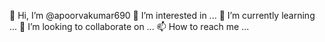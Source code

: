 👋 Hi, I’m @apoorvakumar690
👀 I’m interested in ...
🌱 I’m currently learning ...
💞️ I’m looking to collaborate on ...
📫 How to reach me ...

<!---
apoorvakumar690/apoorvakumar690 is a ✨ special ✨ repository because its `README.md` (this file) appears on your GitHub profile.
You can click the Preview link to take a look at your changes.
--->
